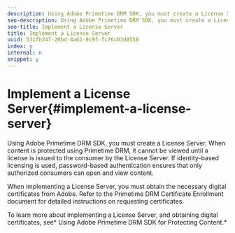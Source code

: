 ```yaml
---
description: Using Adobe Primetime DRM SDK, you must create a License Server. When content is protected using Primetime DRM, it cannot be viewed until a license is issued to the consumer by the License Server. If identity-based licensing is used, password-based authentication ensures that only authorized consumers can open and view content.
seo-description: Using Adobe Primetime DRM SDK, you must create a License Server. When content is protected using Primetime DRM, it cannot be viewed until a license is issued to the consumer by the License Server. If identity-based licensing is used, password-based authentication ensures that only authorized consumers can open and view content.
seo-title: Implement a License Server
title: Implement a License Server
uuid: 531fb247-20bd-4a61-9c9f-fc76c03d8558
index: y
internal: n
snippet: y
---
```


# Implement a License Server{#implement-a-license-server}

Using Adobe Primetime DRM SDK, you must create a License Server. When content is protected using Primetime DRM, it cannot be viewed until a license is issued to the consumer by the License Server. If identity-based licensing is used, password-based authentication ensures that only authorized consumers can open and view content.

When implementing a License Server, you must obtain the necessary digital certificates from Adobe. Refer to the Primetime DRM Certificate Enrollment document for detailed instructions on requesting certificates.

To learn more about implementing a License Server, and obtaining digital certificates, see* Using Adobe Primetime DRM SDK for Protecting Content.* 
